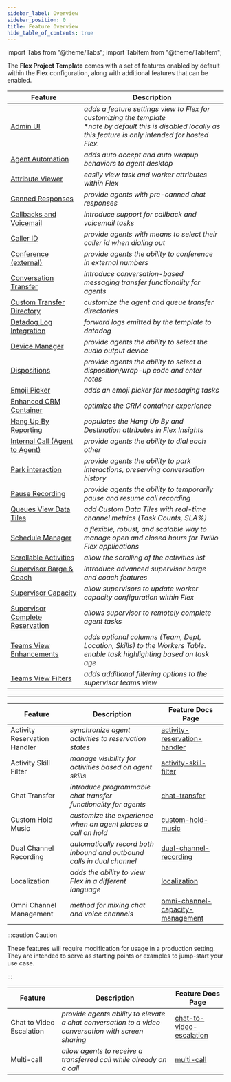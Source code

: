 ```yaml
---
sidebar_label: Overview
sidebar_position: 0
title: Feature Overview
hide_table_of_contents: true
---
```


import Tabs from "@theme/Tabs";
import TabItem from "@theme/TabItem";

The **Flex Project Template** comes with a set of features enabled by default within the Flex configuration, along with additional features that can be enabled.

<Tabs queryString="type">
<TabItem value="default" label="Enabled by default" default>

| Feature                                                            | Description                                                                                                                                                              |
| ------------------------------------------------------------------ | ------------------------------------------------------------------------------------------------------------------------------------------------------------------------ |
| [Admin UI](admin-ui)                                               | _adds a feature settings view to Flex for customizing the template_ <br/> \*_note by default this is disabled locally as this feature is only intended for hosted Flex._ |
| [Agent Automation](agent-automation)                               | _adds auto accept and auto wrapup behaviors to agent desktop_                                                                                                            |
| [Attribute Viewer](attribute-viewer)                               | _easily view task and worker attributes within Flex_                                                                                                                     |
| [Canned Responses](canned-responses)                               | _provide agents with pre-canned chat responses_                                                                                                                          |
| [Callbacks and Voicemail](callback-and-voicemail)                  | _introduce support for callback and voicemail tasks_                                                                                                                     |
| [Caller ID](caller-id)                                             | _provide agents with means to select their caller id when dialing out_                                                                                                   |
| [Conference (external)](conference)                                | _provide agents the ability to conference in external numbers_                                                                                                           |
| [Conversation Transfer](conversation-transfer)                     | _introduce conversation-based messaging transfer functionality for agents_                                                                                               |
| [Custom Transfer Directory](custom-transfer-directory)             | _customize the agent and queue transfer directories_                                                                                                                     |
| [Datadog Log Integration](datadog-log-integration)                 | _forward logs emitted by the template to datadog_                                                                                                                        |
| [Device Manager](device-manager)                                   | _provide agents the ability to select the audio output device_                                                                                                           |
| [Dispositions](dispositions)                                       | _provide agents the ability to select a disposition/wrap-up code and enter notes_                                                                                        |
| [Emoji Picker](emoji-picker)                                       | _adds an emoji picker for messaging tasks_                                                                                                                               |
| [Enhanced CRM Container](enhanced-crm-container)                   | _optimize the CRM container experience_                                                                                                                                  |
| [Hang Up By Reporting](hang-up-by)                                 | _populates the Hang Up By and Destination attributes in Flex Insights_                                                                                                   |
| [Internal Call (Agent to Agent)](internal-call)                    | _provide agents the ability to dial each other_                                                                                                                          |
| [Park interaction](park-interaction)                               | _provide agents the ability to park interactions, preserving conversation history_                                                                                       |
| [Pause Recording](pause-recording)                                 | _provide agents the ability to temporarily pause and resume call recording_                                                                                              |
| [Queues View Data Tiles](queues-view-data-tiles)                   | _add Custom Data Tiles with real-time channel metrics (Task Counts, SLA%)_                                                                                               |
| [Schedule Manager](schedule-manager)                               | _a flexible, robust, and scalable way to manage open and closed hours for Twilio Flex applications_                                                                      |
| [Scrollable Activities](scrollable-activities)                     | _allow the scrolling of the activities list_                                                                                                                             |
| [Supervisor Barge & Coach](supervisor-barge-coach)                 | _introduce advanced supervisor barge and coach features_                                                                                                                 |
| [Supervisor Capacity](supervisor-capacity)                         | _allow supervisors to update worker capacity configuration within Flex_                                                                                                  |
| [Supervisor Complete Reservation](supervisor-complete-reservation) | _allows supervisor to remotely complete agent tasks_                                                                                                                     |
| [Teams View Enhancements](teams-view-enhancements)                 | _adds optional columns (Team, Dept, Location, Skills) to the Workers Table. <br/> enable task highlighting based on task age_                                            |
| [Teams View Filters](teams-view-filters)                           | _adds additional filtering options to the supervisor teams view_                                                                                                         |

---

</TabItem>
<TabItem value="additional" label="Additional features">

| Feature                      | Description                                                            | Feature Docs Page                                                                     |
| ---------------------------- | ---------------------------------------------------------------------- | ------------------------------------------------------------------------------------- |
| Activity Reservation Handler | _synchronize agent activities to reservation states_                   | [activity-reservation-handler](/feature-library/activity-reservation-handler)         |
| Activity Skill Filter        | _manage visibility for activities based on agent skills_               | [activity-skill-filter](/feature-library/activity-skill-filter)                       |
| Chat Transfer                | _introduce programmable chat transfer functionality for agents_        | [chat-transfer](/feature-library/chat-transfer)                                       |
| Custom Hold Music            | _customize the experience when an agent places a call on hold_         | [custom-hold-music](/feature-library/custom-hold-music)                               |
| Dual Channel Recording       | _automatically record both inbound and outbound calls in dual channel_ | [dual-channel-recording](/feature-library/dual-channel-recording)                     |
| Localization                 | _adds the ability to view Flex in a different language_                | [localization](/feature-library/localization)                                         |
| Omni Channel Management      | _method for mixing chat and voice channels_                            | [omni-channel-capacity-management](/feature-library/omni-channel-capacity-management) |

</TabItem>
<TabItem value="experimental" label="Experimental features">

:::caution Caution

These features will require modification for usage in a production setting. They are intended to serve as starting points or examples to jump-start your use case.

:::

| Feature                  | Description                                                                                         | Feature Docs Page                                                     |
| ------------------------ | --------------------------------------------------------------------------------------------------- | --------------------------------------------------------------------- |
| Chat to Video Escalation | _provide agents ability to elevate a chat conversation to a video conversation with screen sharing_ | [chat-to-video-escalation](/feature-library/chat-to-video-escalation) |
| Multi-call               | _allow agents to receive a transferred call while already on a call_                                | [multi-call](/feature-library/multi-call)                             |

</TabItem>
</Tabs>
